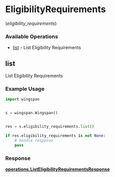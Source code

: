 # EligibilityRequirements
(*eligibility_requirements*)

### Available Operations

* [list](#list) - List Eligibility Requirements

## list

List Eligibility Requirements

### Example Usage

```python
import wingspan


s = wingspan.Wingspan()


res = s.eligibility_requirements.list()

if res.eligibility_requirements is not None:
    # handle response
    pass
```


### Response

**[operations.ListEligibilityRequirementsResponse](../../models/operations/listeligibilityrequirementsresponse.md)**

